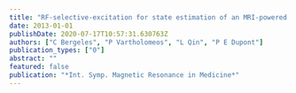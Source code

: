 ```yaml
---
title: "RF-selective-excitation for state estimation of an MRI-powered motor"
date: 2013-01-01
publishDate: 2020-07-17T10:57:31.630763Z
authors: ["C Bergeles", "P Vartholomeos", "L Qin", "P E Dupont"]
publication_types: ["0"]
abstract: ""
featured: false
publication: "*Int. Symp. Magnetic Resonance in Medicine*"
---
```



